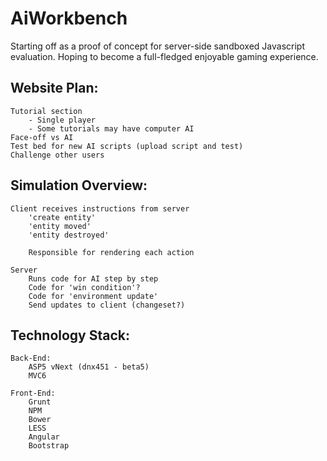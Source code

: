 # AiWorkbench

Starting off as a proof of concept for server-side sandboxed Javascript evaluation. Hoping
to become a full-fledged enjoyable gaming experience.

## Website Plan:

    Tutorial section
        - Single player
        - Some tutorials may have computer AI
    Face-off vs AI
    Test bed for new AI scripts (upload script and test)
    Challenge other users
   
## Simulation Overview:
    
    Client receives instructions from server
        'create entity'
        'entity moved'
        'entity destroyed'

        Responsible for rendering each action
    
    Server
        Runs code for AI step by step
        Code for 'win condition'?
        Code for 'environment update'
        Send updates to client (changeset?)

## Technology Stack:
  
    Back-End:
        ASP5 vNext (dnx451 - beta5)
        MVC6
    
    Front-End:
        Grunt
        NPM
        Bower
        LESS
        Angular
        Bootstrap
